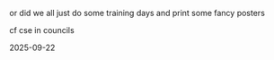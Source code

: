 or did we all just do some training days and print some fancy posters 

cf cse in councils 

2025-09-22

